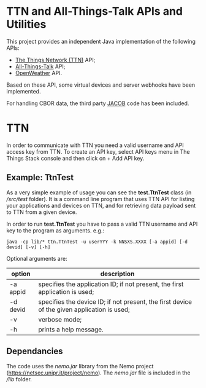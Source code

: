 # TTN and All-Things-Talk APIs and Utilities

This project provides an independent Java implementation of the following APIs:
* [The Things Network (TTN)](https://www.thethingsindustries.com/docs/integrations/) API;
* [All-Things-Talk](https://api.allthingstalk.io/swagger/ui/index) API;
* [OpenWeather](https://openweathermap.org) API.

Based on these API, some virtual devices and server webhooks have been implemented.

For handling CBOR data, the third party [JACOB](https://github.com/jawi/jacob) code has been included.



# TTN

In order to communicate with TTN you need a valid username and API access key from TTN. To create an API key, select API keys menu in The Things Stack console and then click on + Add API key.


## Example: TtnTest

As a very simple example of usage you can see the **test.TtnTest** class (in */src/test* folder). It is a command line program that uses TTN API for listing your applications and devices on TTN, and for retrieving data payload sent to TTN from a given device.

In order to run **test.TtnTest** you have to pass a valid TTN username and API key to the program as arguments. e.g.:
```
java -cp lib/* ttn.TtnTest -u userYYY -k NNSXS.XXXX [-a appid] [-d devid] [-v] [-h]
```

Optional arguments are:

| option | description |
| ------------- | ------------- |
| -a appid | specifies the application ID; if not present, the first application is used; |
| -d devid | specifies the device ID; if not present, the first device of the given application is used; |
| -v | verbose mode; |
| -h | prints a help message. |


## Dependancies

The code uses the *nemo.jar* library from the Nemo project (https://netsec.unipr.it/project/nemo). The *nemo.jar* file is included in the */lib* folder. 
